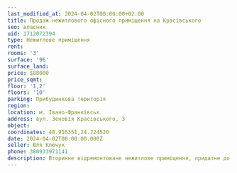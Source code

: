 ```yaml
---
last_modified_at: 2024-04-02T00:00:00+02:00
title: Продаж нежитлового офісного приміщення на Красівського
seo: власник
uid: 1712072394
type: Нежитлове приміщення
rent:
rooms: '3'
surface: '96'
surface_land:
price: $88000
price_sqmt:
floor: '1,2'
floors: '10'
parking: Прибудинкова територія
region:
location: м. Івано-Франківськ
address: вул. Зеновія Красівського, 3
object:
coordinates: 48.916351,24.724520
date: 2024-04-02T00:00:00.000Z
seller: Юля Ключук
phone: 380933971141
description: Вторинне відремонтоване нежитлове приміщення, придатне до використання
---
```

